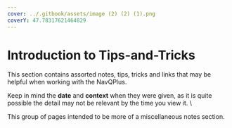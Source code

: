 ```yaml
---
cover: ../.gitbook/assets/image (2) (2) (1).png
coverY: 47.78317621464829
---
```


# Introduction to Tips-and-Tricks

This section contains assorted notes, tips, tricks and links that may be helpful when working with the NavQPlus.&#x20;

Keep in mind the **date** and **context** when they were given, as it is quite possible the detail may not be relevant  by the time you view it. \


This group of pages intended to be more of a miscellaneous notes section.
